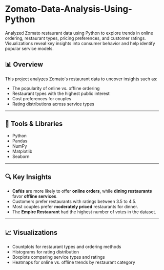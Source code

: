 # Zomato-Data-Analysis-Using-Python
Analyzed Zomato restaurant data using Python to explore trends in online ordering, restaurant types, pricing preferences, and customer ratings. Visualizations reveal key insights into consumer behavior and help identify popular service models.


## 📊 Overview

This project analyzes Zomato's restaurant data to uncover insights such as:
- The popularity of online vs. offline ordering
- Restaurant types with the highest public interest
- Cost preferences for couples
- Rating distributions across service types

---

## 🧰 Tools & Libraries

- Python
- Pandas
- NumPy
- Matplotlib
- Seaborn

---

## 🔍 Key Insights

- **Cafés** are more likely to offer **online orders**, while **dining restaurants** favor **offline services**.
- Customers prefer restaurants with ratings between 3.5 to 4.5.
- Most couples prefer **moderately priced** restaurants for dinner.
- The **Empire Restaurant** had the highest number of votes in the dataset.

---

## 📈 Visualizations

- Countplots for restaurant types and ordering methods
- Histograms for rating distribution
- Boxplots comparing service types and ratings
- Heatmaps for online vs. offline trends by restaurant category
